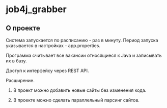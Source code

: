 # job4j_grabber

## О проекте

Система запускается по расписанию - раз в минуту.  Период запуска указывается в настройках - app.properties.

Программа cчитывает все вакансии относящиеся к Java и записывать их в базу.

Доступ к интерфейсу через REST API.

Расширение.

1. В проект можно добавить новые сайты без изменения кода.

2. В проекте можно сделать параллельный парсинг сайтов.